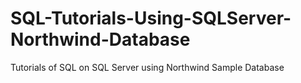 # SQL-Tutorials-Using-SQLServer-Northwind-Database
Tutorials of SQL on SQL Server using Northwind Sample Database